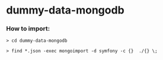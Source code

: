 # dummy-data-mongodb
### How to import:
```
> cd dummy-data-mongodb

> find *.json -exec mongoimport -d symfony -c {}  ./{} \;

```
